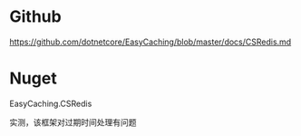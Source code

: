 # Github

<https://github.com/dotnetcore/EasyCaching/blob/master/docs/CSRedis.md>



# Nuget

EasyCaching.CSRedis



实测，该框架对过期时间处理有问题
